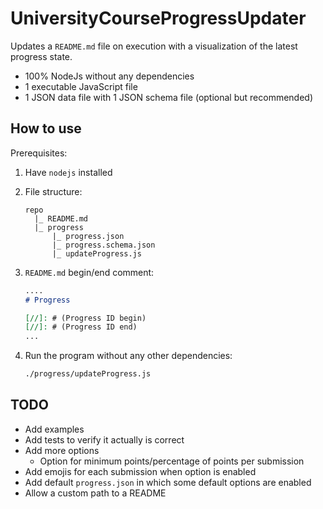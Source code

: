 # UniversityCourseProgressUpdater

Updates a `README.md` file on execution with a visualization of the latest progress state.

- 100% NodeJs without any dependencies
- 1 executable JavaScript file
- 1 JSON data file with 1 JSON schema file (optional but recommended)

## How to use

Prerequisites:

1. Have `nodejs` installed

2. File structure:

   ```text
   repo
     |_ README.md
     |_ progress
         |_ progress.json
         |_ progress.schema.json
         |_ updateProgress.js
   ```

3. `README.md` begin/end comment:

   ```markdown
   ....
   # Progress

   [//]: # (Progress ID begin)
   [//]: # (Progress ID end)
   ...
   ```

4. Run the program without any other dependencies:

   ```sh
   ./progress/updateProgress.js
   ```

## TODO

- Add examples
- Add tests to verify it actually is correct
- Add more options
  - Option for minimum points/percentage of points per submission
- Add emojis for each submission when option is enabled
- Add default `progress.json` in which some default options are enabled
- Allow a custom path to a README
